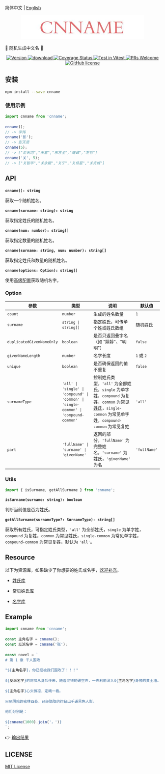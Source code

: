 简体中文 | [English](./README.zh-en.md)

<p align="center">
  <a href="https://github.com/yyz945947732/cnname">
    <img src="./public/logo.png" alt="logo.png" border="0"  />
  </a>
</p>

👦 随机生成中文名 👧

<p align="center">
  <a href="https://www.npmjs.com/package/cnname">
    <img src="https://img.shields.io/npm/v/cnname.svg" alt="Version" />
  </a>
  <a href="https://www.npmjs.com/package/cnname">
    <img src="https://img.shields.io/npm/dm/cnname.svg" alt="download" />
  </a>
  <a href="https://coveralls.io/github/yyz945947732/cnname?branch=master">
    <img
      src="https://coveralls.io/repos/github/yyz945947732/cnname/badge.svg?branch=master"
      alt="Coverage Status"
    />
  </a>
  <a href="https://vitest.dev">
    <img
      src="https://img.shields.io/badge/ Vitest-tested-6da13f.svg?logo=vitest&labelColor=edd532"
      alt="Test in Vitest"
    />
  </a>
  <a href="https://github.com/yyz945947732/cnname/pulls">
    <img
      src="https://img.shields.io/badge/PRs-welcome-brightgreen.svg"
      alt="PRs Welcome"
    />
  </a>
  <a href="https://github.com/yyz945947732/cnname/blob/master/LICENSE">
    <img
      src="https://img.shields.io/badge/license-MIT-blue.svg"
      alt="GitHub license"
    />
  </a>
</p>

## 安装

```bash
npm install --save cnname
```

### 使用示例

```js
import cnname from 'cnname';

cnname();
// -> 李炜
cnname('彭');
// -> 彭天奇
cnname(5);
// -> ["俞俐均","王富","东方全","蒲诚","左哲"]
cnname('关', 5);
// -> ["关智华","关永毓","关宁","关伟星","关炎城"]
```

## API

**`cnname(): string`** 

获取一个随机姓名。

**`cnname(surname: string): string`** 

获取指定姓氏的随机姓名。

**`cnname(num: number): string[]`** 

获取指定数量的随机姓名。

**`cnname(surname: string, num: number): string[]`** 

获取指定姓氏和数量的随机姓名。

**`cnname(options: Option): string[]`** 

使用[高级配置](#option)获取随机名字。

### Option

| 参数 | 类型 | 说明 | 默认值 |
|------|------|------|------|
| `count` | `number` | 生成的姓名数量 | `1` |
| `surname` | `string \| string[]` | 指定姓氏，可传单个姓或姓氏数组 | 随机姓氏 |
| `duplicatedGivenNameOnly` | `boolean` | 是否只返回叠字名（如 "婷婷"、"明明"） | `false` |
| `givenNameLength` | `number` | 名字长度 | `1` 或 `2` |
| `unique` | `boolean` | 是否确保返回的值不重复 | `false` |
| `surnameType` | `'all' \| 'single' \| 'compound' \| 'common' \| 'single-common' \| 'compound-common'` | 控制姓氏类型，`'all'` 为全部姓氏，`single` 为单字姓，`compound` 为复姓，`common` 为[常见姓氏](https://github.com/yyz945947732/cnname/blob/master/dict/commonSurname.json)，`single-common` 为常见单字姓，`compound-common` 为常见复姓| `'all'` |
| `part` | `'fullName' \| 'surname' \| 'givenName'` | 返回的部分，`'fullName'` 为完整姓名，`'surname'` 为姓氏，`'givenName'` 为名 | `'fullName'` |

### Utils

```js
import { isSurname, getAllSurname } from 'cnname';
```
**`isSurname(surname: string): boolean`** 

判断当前值是否为姓氏。

**`getAllSurname(surnameType?: SurnameType): string[]`** 

获取所有姓氏，可指定姓氏类型，`'all'` 为全部姓氏，`single` 为单字姓，`compound` 为复姓，`common` 为常见姓氏，`single-common` 为常见单字姓，`compound-common` 为常见复姓，默认为 `'all'`。

## Resource

以下为资源库，如果缺少了你想要的姓氏或名字，[欢迎补充](https://github.com/yyz945947732/cnname/pulls)。

- [姓氏库](https://github.com/yyz945947732/cnname/blob/master/dict/surnames.json)

- [常见姓氏库](https://github.com/yyz945947732/cnname/blob/master/dict/commonSurname.json)

- [名字库](https://github.com/yyz945947732/cnname/blob/master/dict/words.json)

## Example

```js
import cnname from 'cnname';

const 主角名字 = cnname();
const 反派名字 = cnname('张');

const novel = `
# 第 1 章 千人围攻

"${主角名字}，你已经被我们围攻了！！！"

${反派名字}的厉啸从身后传来，随着尖锐的破空声，一声利箭没入${主角名字}身旁的黄土墙。

${主角名字}心头微凉，定睛一看。

只见阴暗的密林四处，已经隐隐约约钻出千道黑色人影。

他们分别是：

${cnname(1000).join('，')}
`;
```

👉 [输出结果](https://github.com/yyz945947732/cnname/blob/master/example/novel.md)

## LICENSE

[MIT License](https://github.com/yyz945947732/cnname/blob/master/LICENSE)
